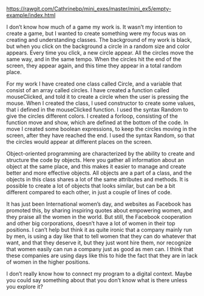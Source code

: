 
https://rawgit.com/Cathrinebp/mini_exes/master/mini_ex5/empty-example/index.html

I don’t know how much of a game my work is. It wasn’t my intention to create a game, but I wanted to  create something were my focus was on creating and understanding classes. 
The background of my work is black, but when you click on the background a circle in a random size and color appears. Every time you click, a new circle appear. All the circles move the same way, and in the same tempo. When the circles hit the end of the screen, they appear again, and this time they appear in a total random place. 

For my work I have created one class called Circle, and a variable that consist of an array called circles. I have created a function called mouseClicked, and told it to create a circle when the user is pressing the mouse. When I created the class, I used constructor to create some values, that i defined in the mouseClicked function. I used the syntax Random to give the circles different colors. 
I created a forloop, consisting of the function move and show, which are defined at the bottom of the code. In move I created some boolean expressions, to keep the circles moving in the screen, after they have reached the end. I used the syntax Random, so that the circles would appear at different places on the screen. 

Object-oriented programming are characterized by the ability to create and structure the code by objects. Here you gather all information about an object at the same place, and this makes it easier to manage and create better and more effective objects. All objects are a part of a class, and the objects in this class shares a lot of the same attributes and methods. 
It is possible to create a lot of objects that looks similar, but can be a bit different compared to each other, in just a couple of lines of code. 

It has just been International women’s day, and websites as Facebook has promoted this, by sharing inspiring quotes about empowering women, and they praise all the women in the world. But still, the Facebook cooperation and other big corporations, doesn’t have a lot of women in their top positions. I can’t help but think it as quite ironic that a company mainly run by men, is using a day like that to tell women that they can do whatever that want, and that they deserve it, but they just wont hire them, nor recognize that women easily can run a company just as good as men can. I think that these companies are using days like this to hide the fact that they are in lack of women in the higher positions. 

I don’t really know how to connect my program to a digital context. Maybe you could say something about that you don’t know what is there unless you explore it? 
